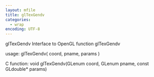 ```yaml
---
layout: mfile
title: glTexGendv
categories:
  - wrap
encoding: UTF-8
---
```


glTexGendv  Interface to OpenGL function glTexGendv

usage:  glTexGendv( coord, pname, params )

C function:  void glTexGendv(GLenum coord, GLenum pname, const GLdouble\* params)